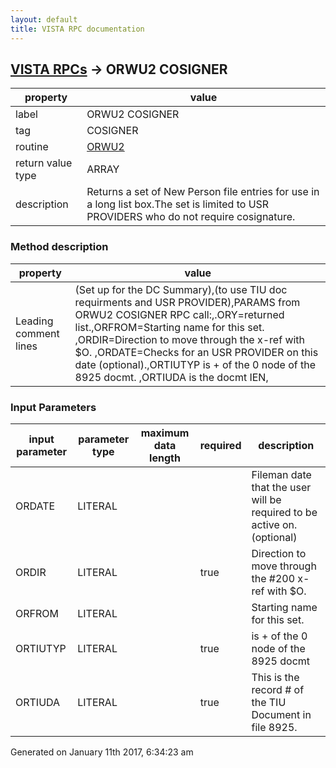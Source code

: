 ```yaml
---
layout: default
title: VISTA RPC documentation
---
```




## [VISTA RPCs](TableOfContent.md) &#8594; ORWU2 COSIGNER 

 property | value 
--- | --- 
 label | ORWU2 COSIGNER
 tag | COSIGNER
 routine | [ORWU2](http://code.osehra.org/dox/Routine_ORWU2_source.html)
 return value type | ARRAY
 description | Returns a set of New Person file entries for use in a long list box.The set is limited to USR PROVIDERS who do not require cosignature.


### Method description

 property | value 
--- | --- 
 Leading comment lines | (Set up for the DC Summary),(to use TIU doc requirments and USR PROVIDER),PARAMS from ORWU2 COSIGNER RPC call:,.ORY=returned list.,ORFROM=Starting name for this set.  ,ORDIR=Direction to move through the x-ref with $O.  ,ORDATE=Checks for an USR PROVIDER on this date (optional).,ORTIUTYP is + of the 0 node of the 8925 docmt.  ,ORTIUDA is the docmt IEN,

### Input Parameters

| input parameter | parameter type | maximum data length | required | description | 
| --- | --- | --- | --- | --- | 
| ORDATE | LITERAL |  |  | Fileman date that the user will be required to be active on. (optional) | 
| ORDIR | LITERAL |  | true | Direction to move through the #200 x-ref with $O. | 
| ORFROM | LITERAL |  |  | Starting name for this set. | 
| ORTIUTYP | LITERAL |  | true | is + of the 0 node of the 8925 docmt | 
| ORTIUDA | LITERAL |  | true | This is the record # of the TIU Document in file 8925. | 




Generated on January 11th 2017, 6:34:23 am